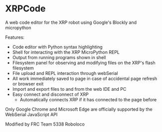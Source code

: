 # XRPCode

A web code editor for the XRP robot using Google's Blockly and micropython

Features:
* Code editor with Python syntax highlighting
* Shell for interacting with the XRP MicroPython REPL
* Output from running programs shown in shell
* Filesystem panel for observing and modifying files on the XRP's flash filesystem
* File upload and REPL interaction through webSerial
* All work immediately saved to page in case of accidental page refresh or browser exit
* Import and export files to and from the web IDE and PC
* Easy connect and disconnect of XRP
    * Automatically connects XRP if it has connected to the page before

Only Google Chrome and Microsoft Edge are officially supported by the WebSerial JavaScript API

Modified by FRC Team 5338 Roboloco
